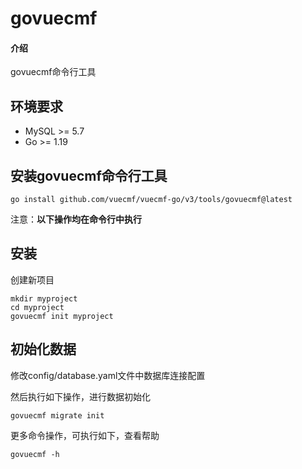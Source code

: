# govuecmf

#### 介绍
govuecmf命令行工具

## 环境要求
* MySQL >= 5.7
* Go >= 1.19

## 安装govuecmf命令行工具

~~~
go install github.com/vuecmf/vuecmf-go/v3/tools/govuecmf@latest
~~~

注意：**以下操作均在命令行中执行**

## 安装

创建新项目

~~~
mkdir myproject
cd myproject
govuecmf init myproject
~~~


## 初始化数据

修改config/database.yaml文件中数据库连接配置

然后执行如下操作，进行数据初始化

```
govuecmf migrate init
```
更多命令操作，可执行如下，查看帮助
```
govuecmf -h
```